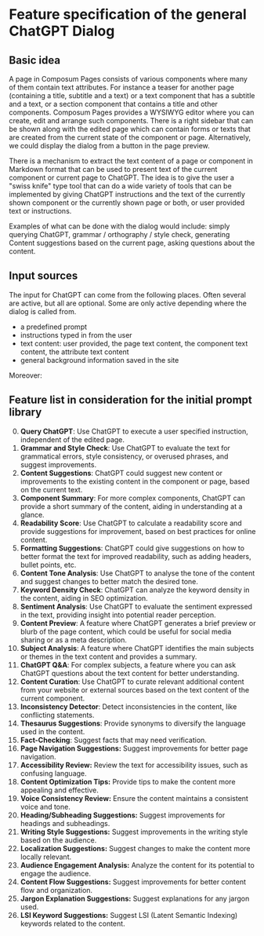 # Feature specification of the general ChatGPT Dialog

## Basic idea

A page in Composum Pages consists of various components where many of them contain text attributes. For instance a
teaser for another page (containing a title, subtitle and a text) or a text component that has a subtitle and a text, or
a section component that contains a title and other components.
Composum Pages provides a WYSIWYG editor where you can create, edit and arrange such components.
There is a right sidebar that can be shown along with the edited page which can
contain forms or texts that are created from the current state of the component or page. Alternatively, we could
display the dialog from a button in the page preview.

There is a mechanism to extract the text content of a page or component in Markdown format that can be used to present
text of the current component or current page to ChatGPT. The idea is to give the user a "swiss knife" type tool
that can do a wide variety of tools that can be implemented by giving ChatGPT instructions and
the text of the currently shown component or the currently shown page or both, or user provided text or instructions.

Examples of what can be done with the dialog would include: simply querying ChatGPT, grammar / orthography / style 
check, generating Content suggestions based on the current page, asking questions about the content.

## Input sources

The input for ChatGPT can come from the following places. Often several are active, but all are optional. Some are 
only active depending where the dialog is called from.
- a predefined prompt
- instructions typed in from the user
- text content: user provided, the page text content, the component text content, the attribute text content
- general background information saved in the site

Moreover:


## Feature list in consideration for the initial prompt library

0. **Query ChatGPT**: Use ChatGPT to execute a user specified instruction, independent of the edited page.
1. **Grammar and Style Check**: Use ChatGPT to evaluate the text for grammatical errors, style consistency, or overused
   phrases, and suggest improvements.
2. **Content Suggestions**: ChatGPT could suggest new content or improvements to the existing content in the component
   or page, based on the current text.
3. **Component Summary**: For more complex components, ChatGPT can provide a short summary of the content, aiding in
   understanding at a glance.
5. **Readability Score**: Use ChatGPT to calculate a readability score and provide suggestions for improvement, based on
   best practices for online content.
7. **Formatting Suggestions**: ChatGPT could give suggestions on how to better format the text for improved readability,
   such as adding headers, bullet points, etc.
8. **Content Tone Analysis**: Use ChatGPT to analyse the tone of the content and suggest changes to better match the
   desired tone.
11. **Keyword Density Check**: ChatGPT can analyze the keyword density in the content, aiding in SEO optimization.
12. **Sentiment Analysis**: Use ChatGPT to evaluate the sentiment expressed in the text, providing insight into
    potential reader perception.
13. **Content Preview**: A feature where ChatGPT generates a brief preview or blurb of the page content, which could be
    useful for social media sharing or as a meta description.
14. **Subject Analysis**: A feature where ChatGPT identifies the main subjects or themes in the text content and
    provides a summary.
15. **ChatGPT Q&A**: For complex subjects, a feature where you can ask ChatGPT questions about the text content for
    better understanding.
20. **Content Curation**: Use ChatGPT to curate relevant additional content from your website or external sources based
    on the text content of the current component.
21. **Inconsistency Detector**: Detect inconsistencies in the content, like conflicting statements.
22. **Thesaurus Suggestions**: Provide synonyms to diversify the language used in the content.
23. **Fact-Checking**: Suggest facts that may need verification.
17. **Page Navigation Suggestions:** Suggest improvements for better page navigation.
19. **Accessibility Review:** Review the text for accessibility issues, such as confusing language.
25. **Content Optimization Tips:** Provide tips to make the content more appealing and effective.
27. **Voice Consistency Review:** Ensure the content maintains a consistent voice and tone.
29. **Heading/Subheading Suggestions:** Suggest improvements for headings and subheadings.
30. **Writing Style Suggestions:** Suggest improvements in the writing style based on the audience.
34. **Localization Suggestions:** Suggest changes to make the content more locally relevant.
35. **Audience Engagement Analysis:** Analyze the content for its potential to engage the audience.
36. **Content Flow Suggestions:** Suggest improvements for better content flow and organization.
37. **Jargon Explanation Suggestions:** Suggest explanations for any jargon used.
33. **LSI Keyword Suggestions:** Suggest LSI (Latent Semantic Indexing) keywords related to the content.
